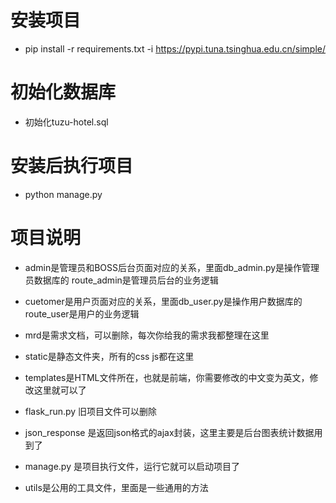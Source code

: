 # 安装项目
- pip install -r requirements.txt -i https://pypi.tuna.tsinghua.edu.cn/simple/

# 初始化数据库
- 初始化tuzu-hotel.sql

# 安装后执行项目
- python manage.py

# 项目说明
- admin是管理员和BOSS后台页面对应的关系，里面db_admin.py是操作管理员数据库的  route_admin是管理员后台的业务逻辑
- cuetomer是用户页面对应的关系，里面db_user.py是操作用户数据库的  route_user是用户的业务逻辑
- mrd是需求文档，可以删除，每次你给我的需求我都整理在这里
- static是静态文件夹，所有的css js都在这里
- templates是HTML文件所在，也就是前端，你需要修改的中文变为英文，修改这里就可以了

- flask_run.py 旧项目文件可以删除
- json_response 是返回json格式的ajax封装，这里主要是后台图表统计数据用到了
- manage.py 是项目执行文件，运行它就可以启动项目了
- utils是公用的工具文件，里面是一些通用的方法




